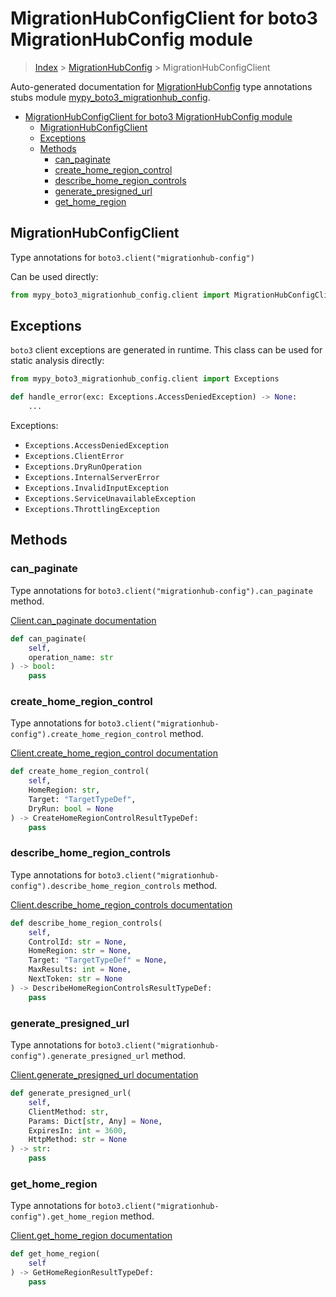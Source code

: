 # MigrationHubConfigClient for boto3 MigrationHubConfig module

> [Index](../index.md) > [MigrationHubConfig](./index.md) > MigrationHubConfigClient

Auto-generated documentation for [MigrationHubConfig](https://boto3.amazonaws.com/v1/documentation/api/latest/reference/services/migrationhub-config.html#MigrationHubConfig)
type annotations stubs module [mypy_boto3_migrationhub_config](https://pypi.org/project/mypy-boto3-migrationhub-config/).

- [MigrationHubConfigClient for boto3 MigrationHubConfig module](#migrationhubconfigclient-for-boto3-migrationhubconfig-module)
  - [MigrationHubConfigClient](#migrationhubconfigclient)
  - [Exceptions](#exceptions)
  - [Methods](#methods)
    - [can_paginate](#can_paginate)
    - [create_home_region_control](#create_home_region_control)
    - [describe_home_region_controls](#describe_home_region_controls)
    - [generate_presigned_url](#generate_presigned_url)
    - [get_home_region](#get_home_region)

## MigrationHubConfigClient

Type annotations for `boto3.client("migrationhub-config")`

Can be used directly:

```python
from mypy_boto3_migrationhub_config.client import MigrationHubConfigClient
```

## Exceptions


`boto3` client exceptions are generated in runtime. This class can be used for static analysis directly:

```python
from mypy_boto3_migrationhub_config.client import Exceptions

def handle_error(exc: Exceptions.AccessDeniedException) -> None:
    ...
```


Exceptions:

- `Exceptions.AccessDeniedException`
- `Exceptions.ClientError`
- `Exceptions.DryRunOperation`
- `Exceptions.InternalServerError`
- `Exceptions.InvalidInputException`
- `Exceptions.ServiceUnavailableException`
- `Exceptions.ThrottlingException`


## Methods


### can_paginate

Type annotations for `boto3.client("migrationhub-config").can_paginate` method.

[Client.can_paginate documentation](https://boto3.amazonaws.com/v1/documentation/api/latest/reference/services/migrationhub-config.html#MigrationHubConfig.Client.can_paginate)

```python
def can_paginate(
    self,
    operation_name: str
) -> bool:
    pass
```

### create_home_region_control

Type annotations for `boto3.client("migrationhub-config").create_home_region_control` method.

[Client.create_home_region_control documentation](https://boto3.amazonaws.com/v1/documentation/api/latest/reference/services/migrationhub-config.html#MigrationHubConfig.Client.create_home_region_control)

```python
def create_home_region_control(
    self,
    HomeRegion: str,
    Target: "TargetTypeDef",
    DryRun: bool = None
) -> CreateHomeRegionControlResultTypeDef:
    pass
```

### describe_home_region_controls

Type annotations for `boto3.client("migrationhub-config").describe_home_region_controls` method.

[Client.describe_home_region_controls documentation](https://boto3.amazonaws.com/v1/documentation/api/latest/reference/services/migrationhub-config.html#MigrationHubConfig.Client.describe_home_region_controls)

```python
def describe_home_region_controls(
    self,
    ControlId: str = None,
    HomeRegion: str = None,
    Target: "TargetTypeDef" = None,
    MaxResults: int = None,
    NextToken: str = None
) -> DescribeHomeRegionControlsResultTypeDef:
    pass
```

### generate_presigned_url

Type annotations for `boto3.client("migrationhub-config").generate_presigned_url` method.

[Client.generate_presigned_url documentation](https://boto3.amazonaws.com/v1/documentation/api/latest/reference/services/migrationhub-config.html#MigrationHubConfig.Client.generate_presigned_url)

```python
def generate_presigned_url(
    self,
    ClientMethod: str,
    Params: Dict[str, Any] = None,
    ExpiresIn: int = 3600,
    HttpMethod: str = None
) -> str:
    pass
```

### get_home_region

Type annotations for `boto3.client("migrationhub-config").get_home_region` method.

[Client.get_home_region documentation](https://boto3.amazonaws.com/v1/documentation/api/latest/reference/services/migrationhub-config.html#MigrationHubConfig.Client.get_home_region)

```python
def get_home_region(
    self
) -> GetHomeRegionResultTypeDef:
    pass
```



